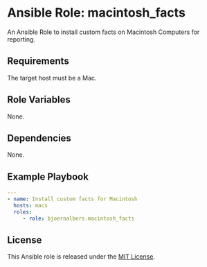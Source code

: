 # Ansible Role: macintosh_facts

An Ansible Role to install custom facts on Macintosh Computers for reporting.


## Requirements

The target host must be a Mac.


## Role Variables

None.


## Dependencies

None.


## Example Playbook

```yml
---
- name: Install custom facts for Macintosh
  hosts: macs
  roles:
     - role: bjoernalbers.macintosh_facts
```


## License

This Ansible role is released under the [MIT License](LICENSE.txt).
